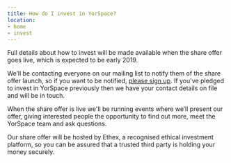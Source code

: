 ```yaml
---
title: How do I invest in YorSpace?
location:
- home
- invest
---
```

Full details about how to invest will be made available when the share offer goes live, which is expected to be early 2019.

We’ll be contacting everyone on our mailing list to notify them of the share offer launch, so if you want to be notified, [please sign up](https://yorspace.us16.list-manage.com/subscribe?u=87de39e1c0b0e9d7ec221831c&id=6979cefe92). If you've pledged to invest in YorSpace previously then we have your contact details on file and will be in touch.

When the share offer is live we'll be running events where we’ll present our offer, giving interested people the opportunity to find out more, meet the YorSpace team and ask questions.

Our share offer will be hosted by Ethex, a recognised ethical investment platform, so you can be assured that a trusted third party is holding your money securely.
